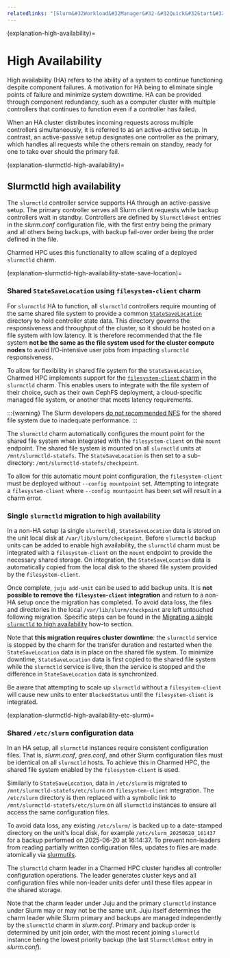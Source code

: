 ```yaml
---
relatedlinks: "[Slurm&#32Workload&#32Manager&#32-&#32Quick&#32Start&#32Administrator&#32Guide&#32-&#32High&#32Availability](https://slurm.schedmd.com/quickstart_admin.html#HA), [Slurm&#32Workload&#32Manager&#32-&#32Quick&#32Start&#32Administrator&#32Guide&#32-&#32Configuration](https://slurm.schedmd.com/quickstart_admin.html#Config), [Slurm&#32Workload&#32Manager&#32-&#32slurm.conf&#32-&#32SlurmctldHost](https://slurm.schedmd.com/slurm.conf.html#OPT_SlurmctldHost), [Ubuntu&#32High-Performance&#32Computing&#32Spec:&#32slurmctld&#32high-availability&#32implementation&#32in&#32Charmed&#32HPC](https://hackmd.io/@ubuntu-hpc/HkqyL5K4le)"
---
```


(explanation-high-availability)=
# High Availability

High availability (HA) refers to the ability of a system to continue functioning despite component failures. A motivation for HA being to eliminate single points of failure and minimize system downtime. HA can be provided through component redundancy, such as a computer cluster with multiple controllers that continues to function even if a controller has failed.

When an HA cluster distributes incoming requests across multiple controllers simultaneously, it is referred to as an active-active setup. In contrast, an active-passive setup designates one controller as the primary, which handles all requests while the others remain on standby, ready for one to take over should the primary fail.

(explanation-slurmctld-high-availability)=
## Slurmctld high availability

The `slurmctld` controller service supports HA through an active-passive setup. The primary controller serves all Slurm client requests while backup controllers wait in standby. Controllers are defined by `SlurmctldHost` entries in the _slurm.conf_ configuration file, with the first entry being the primary and all others being backups, with backup fail-over order being the order defined in the file.

Charmed HPC uses this functionality to allow scaling of a deployed `slurmctld` charm.

(explanation-slurmctld-high-availability-state-save-location)=
### Shared `StateSaveLocation` using `filesystem-client` charm

For `slurmctld` HA to function, all `slurmctld` controllers require mounting of the same shared file system to provide a common [`StateSaveLocation`](https://slurm.schedmd.com/slurm.conf.html#OPT_StateSaveLocation) directory to hold controller state data. This directory governs the responsiveness and throughput of the cluster, so it should be hosted on a file system with low latency. It is therefore recommended that the file system **not be the same as the file system used for the cluster compute nodes** to avoid I/O-intensive user jobs from impacting `slurmctld` responsiveness.

To allow for flexibility in shared file system for the `StateSaveLocation`, Charmed HPC implements support for the [`filesystem-client` charm](https://github.com/charmed-hpc/filesystem-charms) in the `slurmctld` charm. This enables users to integrate with the file system of their choice, such as their own CephFS deployment, a cloud-specific managed file system, or another that meets latency requirements.

:::{warning}
The Slurm developers [do not recommended NFS](https://slurm.schedmd.com/quickstart_admin.html#Config) for the shared file system due to inadequate performance.
:::

The `slurmctld` charm automatically configures the mount point for the shared file system when integrated with the `filesystem-client` on the `mount` endpoint. The shared file system is mounted on all `slurmctld` units at `/mnt/slurmctld-statefs`. The `StateSaveLocation` is then set to a sub-directory: `/mnt/slurmctld-statefs/checkpoint`.

To allow for this automatic mount point configuration, the `filesystem-client` must be deployed without `--config mountpoint` set. Attempting to integrate a `filesystem-client` where `--config mountpoint` has been set will result in a charm error.

### Single `slurmctld` migration to high availability

In a non-HA setup (a single `slurmctld`), `StateSaveLocation` data is stored on the unit local disk at `/var/lib/slurm/checkpoint`. Before `slurmctld` backup units can be added to enable high availability, the `slurmctld` charm must be integrated with a `filesystem-client` on the `mount` endpoint to provide the necessary shared storage. On integration, the `StateSaveLocation` data is automatically copied from the local disk to the shared file system provided by the `filesystem-client`.

Once complete, `juju add-unit` can be used to add backup units. It is **not possible to remove the `filesystem-client` integration** and return to a non-HA setup once the migration has completed. To avoid data loss, the files and directories in the local  `/var/lib/slurm/checkpoint` are left untouched following migration. Specific steps can be found in the [Migrating a single `slurmctld` to high availability](howto-manage-single-slurmctld-to-high-availability) how-to section.

Note that **this migration requires cluster downtime**: the `slurmctld` service is stopped by the charm for the transfer duration and restarted when the `StateSaveLocation` data is in place on the shared file system. To minimize downtime, `StateSaveLocation` data is first copied to the shared file system while the `slurmctld` service is live, then the service is stopped and the difference in `StateSaveLocation` data is synchronized.

Be aware that attempting to scale up `slurmctld` without a `filesystem-client` will cause new units to enter `BlockedStatus` until the `filesystem-client` is integrated.

(explanation-slurmctld-high-availability-etc-slurm)=
### Shared `/etc/slurm` configuration data

In an HA setup, all `slurmctld` instances require consistent configuration files. That is, _slurm.conf_, _gres.conf_, and other Slurm configuration files must be identical on all `slurmctld` hosts. To achieve this in Charmed HPC, the shared file system enabled by the `filesystem-client` is used.

Similarly to `StateSaveLocation`, data in `/etc/slurm` is migrated to `/mnt/slurmctld-statefs/etc/slurm` on `filesystem-client` integration. The `/etc/slurm` directory is then replaced with a symbolic link to `/mnt/slurmctld-statefs/etc/slurm` on all `slurmctld` instances to ensure all access the same configuration files.

To avoid data loss, any existing `/etc/slurm/` is backed up to a date-stamped directory on the unit's local disk, for example `/etc/slurm_20250620_161437` for a backup performed on 2025-06-20 at 16:14:37. To prevent non-leaders from reading partially written configuration files, updates to files are made atomically via [slurmutils](https://github.com/charmed-hpc/slurmutils/).

The `slurmctld` charm leader in a Charmed HPC cluster handles all controller configuration operations. The leader generates cluster keys and all configuration files while non-leader units defer until these files appear in the shared storage.

Note that the charm leader under Juju and the primary `slurmctld` instance under Slurm may or may not be the same unit. Juju itself determines the charm leader while Slurm primary and backups are managed independently by the `slurmctld` charm in _slurm.conf_. Primary and backup order is determined by unit join order, with the most recent joining `slurmctld` instance being the lowest priority backup (the last `SlurmctldHost` entry in _slurm.conf_).
